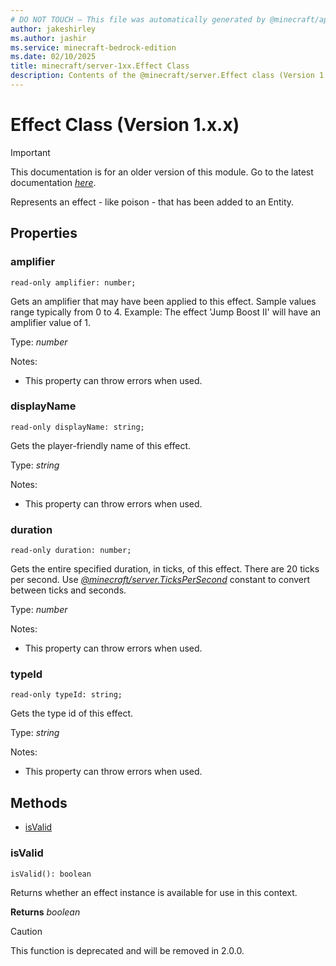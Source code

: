 ```yaml
---
# DO NOT TOUCH — This file was automatically generated by @minecraft/api-docs-generator, to report problems file an issue at https://github.com/Mojang/minecraft-scripting-libraries
author: jakeshirley
ms.author: jashir
ms.service: minecraft-bedrock-edition
ms.date: 02/10/2025
title: minecraft/server-1xx.Effect Class
description: Contents of the @minecraft/server.Effect class (Version 1.x.x).
---
```

# Effect Class (Version 1.x.x)

> [!IMPORTANT]
> This documentation is for an older version of this module. Go to the latest documentation [*here*](../../../scriptapi/minecraft/server/Effect.md).

Represents an effect - like poison - that has been added to an Entity.

## Properties

### **amplifier**
`read-only amplifier: number;`

Gets an amplifier that may have been applied to this effect. Sample values range typically from 0 to 4. Example: The effect 'Jump Boost II' will have an amplifier value of 1.

Type: *number*

Notes:
  - This property can throw errors when used.

### **displayName**
`read-only displayName: string;`

Gets the player-friendly name of this effect.

Type: *string*

Notes:
  - This property can throw errors when used.

### **duration**
`read-only duration: number;`

Gets the entire specified duration, in ticks, of this effect. There are 20 ticks per second. Use [*@minecraft/server.TicksPerSecond*](../../../priorscriptapi/minecraft/server-1xx/minecraft-server.md#tickspersecond) constant to convert between ticks and seconds.

Type: *number*

Notes:
  - This property can throw errors when used.

### **typeId**
`read-only typeId: string;`

Gets the type id of this effect.

Type: *string*

Notes:
  - This property can throw errors when used.

## Methods
- [isValid](#isvalid)

### **isValid**
`
isValid(): boolean
`

Returns whether an effect instance is available for use in this context.

**Returns** *boolean*

> [!CAUTION]
> This function is deprecated and will be removed in 2.0.0.
